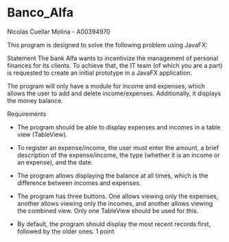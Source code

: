 # Banco_Alfa

Nicolas Cuellar Molina - A00394970

This program is designed to solve the following problem using JavaFX:

Statement
The bank Alfa wants to incentivize the management of personal finances for its clients. To achieve that, the IT team (of which you are a part) is requested to create an initial prototype in a JavaFX application.

The program will only have a module for income and expenses, which allows the user to add and delete income/expenses. Additionally, it displays the money balance.

Requirements
- The program should be able to display expenses and incomes in a table view (TableView).

- To register an expense/income, the user must enter the amount, a brief description of the expense/income, the type (whether it is an income or an expense), and the date.

- The program allows displaying the balance at all times, which is the difference between incomes and expenses.

- The program has three buttons. One allows viewing only the expenses, another allows viewing only the incomes, and another allows viewing the combined view. Only one TableView should be used for this.

- By default, the program should display the most recent records first, followed by the older ones.
1 point
